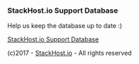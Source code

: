 ### StackHost.io Support Database

Help us keep the database up to date :)

[StackHost.io Support Database](https://support.stackhost.io)

(c)2017 - [StackHost.io](https://stackhost.io) - All rights reserved